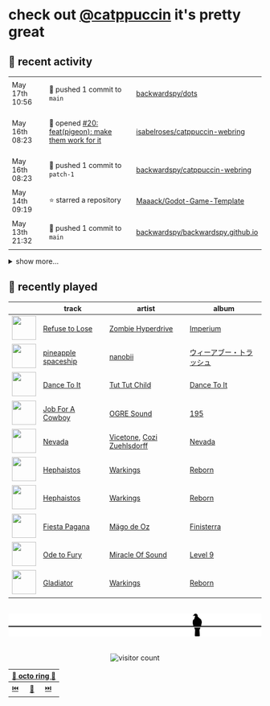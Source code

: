 # check out [@catppuccin](https://github.com/catppuccin) it's pretty great

## 📅 recent activity

<!-- SCRIPT:REPLACE:GITHUB -->
<table>
<tbody>
<tr>
<td><span title='2024-05-17T10:56:01+00:00'>May 17th 10:56</span></td>
<td>

🚢 pushed 1 commit to `main`

</td>
<td>

[backwardspy/dots](https://github.com/backwardspy/dots)

</td>
</tr>
<tr>
<td><span title='2024-05-16T08:23:54+00:00'>May 16th 08:23</span></td>
<td>

🚀 opened [#20: feat(pigeon): make them work for it](https://github.com/isabelroses/catppuccin-webring/pull/20)

</td>
<td>

[isabelroses/catppuccin-webring](https://github.com/isabelroses/catppuccin-webring)

</td>
</tr>
<tr>
<td><span title='2024-05-16T08:23:43+00:00'>May 16th 08:23</span></td>
<td>

🚢 pushed 1 commit to `patch-1`

</td>
<td>

[backwardspy/catppuccin-webring](https://github.com/backwardspy/catppuccin-webring)

</td>
</tr>
<tr>
<td><span title='2024-05-14T09:19:32+00:00'>May 14th 09:19</span></td>
<td>

⭐ starred a repository

</td>
<td>

[Maaack/Godot-Game-Template](https://github.com/Maaack/Godot-Game-Template)

</td>
</tr>
<tr>
<td><span title='2024-05-13T21:32:52+00:00'>May 13th 21:32</span></td>
<td>

🚢 pushed 1 commit to `main`

</td>
<td>

[backwardspy/backwardspy.github.io](https://github.com/backwardspy/backwardspy.github.io)

</td>
</tr>
</tbody>
</table>

<details>
<summary>show more...</summary>
<table>
<tbody>
<tr>
<td><span title='2024-05-13T20:24:58+00:00'>May 13th 20:24</span></td>
<td>

🚀 opened [#4: feat: update to work without chromium](https://github.com/ghostymun/otterbot/pull/4)

</td>
<td>

[ghostymun/otterbot](https://github.com/ghostymun/otterbot)

</td>
</tr>
<tr>
<td><span title='2024-05-13T20:24:45+00:00'>May 13th 20:24</span></td>
<td>

🚢 pushed 1 commit to `master`

</td>
<td>

[backwardspy/otterbot](https://github.com/backwardspy/otterbot)

</td>
</tr>
<tr>
<td><span title='2024-05-12T20:40:29+00:00'>May 12th 20:40</span></td>
<td>

🚢 pushed 1 commit to `main`

</td>
<td>

[backwardspy/backwardspy.github.io](https://github.com/backwardspy/backwardspy.github.io)

</td>
</tr>
<tr>
<td><span title='2024-05-12T15:15:33+00:00'>May 12th 15:15</span></td>
<td>

🚢 pushed 1 commit to `main`

</td>
<td>

[backwardspy/backwardspy.github.io](https://github.com/backwardspy/backwardspy.github.io)

</td>
</tr>
<tr>
<td><span title='2024-05-12T15:07:52+00:00'>May 12th 15:07</span></td>
<td>

🚢 pushed 1 commit to `main`

</td>
<td>

[backwardspy/backwardspy.github.io](https://github.com/backwardspy/backwardspy.github.io)

</td>
</tr>
<tr>
<td><span title='2024-05-12T15:02:09+00:00'>May 12th 15:02</span></td>
<td>

🚢 pushed 1 commit to `main`

</td>
<td>

[backwardspy/backwardspy.github.io](https://github.com/backwardspy/backwardspy.github.io)

</td>
</tr>
<tr>
<td><span title='2024-05-12T13:48:53+00:00'>May 12th 13:48</span></td>
<td>

🚢 pushed 1 commit to `main`

</td>
<td>

[backwardspy/backwardspy.github.io](https://github.com/backwardspy/backwardspy.github.io)

</td>
</tr>
<tr>
<td><span title='2024-05-12T13:48:53+00:00'>May 12th 13:48</span></td>
<td>

🎉 closed [#3: feat: add hindi translations](https://github.com/backwardspy/backwardspy.github.io/pull/3)

</td>
<td>

[backwardspy/backwardspy.github.io](https://github.com/backwardspy/backwardspy.github.io)

</td>
</tr>
<tr>
<td><span title='2024-05-12T13:11:20+00:00'>May 12th 13:11</span></td>
<td>

🎉 closed [#80: fix typo on python api description in readme](https://github.com/bbc/software-engineering-technical-assessments/pull/80)

</td>
<td>

[bbc/software-engineering-technical-assessments](https://github.com/bbc/software-engineering-technical-assessments)

</td>
</tr>
<tr>
<td><span title='2024-05-12T13:05:01+00:00'>May 12th 13:05</span></td>
<td>

🚀 opened [#12: add pigeon.life](https://github.com/isabelroses/catppuccin-webring/pull/12)

</td>
<td>

[isabelroses/catppuccin-webring](https://github.com/isabelroses/catppuccin-webring)

</td>
</tr>
<tr>
<td><span title='2024-05-12T13:04:14+00:00'>May 12th 13:04</span></td>
<td>

🚢 pushed 2 commits to `main`

</td>
<td>

[backwardspy/catppuccin-webring](https://github.com/backwardspy/catppuccin-webring)

</td>
</tr>
<tr>
<td><span title='2024-05-12T13:00:23+00:00'>May 12th 13:00</span></td>
<td>

🚢 pushed 1 commit to `main`

</td>
<td>

[backwardspy/backwardspy.github.io](https://github.com/backwardspy/backwardspy.github.io)

</td>
</tr>
<tr>
<td><span title='2024-04-29T08:50:26+00:00'>Apr 29th 08:50</span></td>
<td>

⭐ starred a repository

</td>
<td>

[Kobzol/cargo-wizard](https://github.com/Kobzol/cargo-wizard)

</td>
</tr>
<tr>
<td><span title='2024-04-27T11:07:21+00:00'>Apr 27th 11:07</span></td>
<td>

🚢 pushed 0 commit to `release-please--branches--main`

</td>
<td>

[catppuccin/toolbox](https://github.com/catppuccin/toolbox)

</td>
</tr>
<tr>
<td><span title='2024-04-27T11:07:20+00:00'>Apr 27th 11:07</span></td>
<td>

🚢 pushed 1 commit to `main`

</td>
<td>

[catppuccin/toolbox](https://github.com/catppuccin/toolbox)

</td>
</tr>
</tbody>
</table>
</details>
<!-- SCRIPT:REPLACE:GITHUB -->

## 🎵 recently played

<!-- SCRIPT:REPLACE:SPOTIFY -->
| | track | artist | album |
| - | - | - | - |
| <img src="https://i.scdn.co/image/ab67616d00004851254c50b1986b376135c33bb4" width="48" height="48"> | [Refuse to Lose](https://open.spotify.com/track/3fGIoMNHrJal43DaZqAJp1) | [Zombie Hyperdrive](https://open.spotify.com/artist/72naL8vQVNsx85zPLuTSWf) | [Imperium](https://open.spotify.com/track/3fGIoMNHrJal43DaZqAJp1) |
| <img src="https://i.scdn.co/image/ab67616d000048517504abde2a0ccdc54738ba9f" width="48" height="48"> | [pineapple spaceship](https://open.spotify.com/track/4yTlbTfXsBLoK8EQp88rET) | [nanobii](https://open.spotify.com/artist/7mUsBZ6g6BbAu2MBU8Nsu3) | [ウィーアブー・トラッシュ](https://open.spotify.com/track/4yTlbTfXsBLoK8EQp88rET) |
| <img src="https://i.scdn.co/image/ab67616d00004851ba7e2eb03e63e600d85a4bc6" width="48" height="48"> | [Dance To It](https://open.spotify.com/track/1P9Ey10ONaLsSjmHlbvOWE) | [Tut Tut Child](https://open.spotify.com/artist/6EmSzH0r12lNsYQCFzCFS3) | [Dance To It](https://open.spotify.com/track/1P9Ey10ONaLsSjmHlbvOWE) |
| <img src="https://i.scdn.co/image/ab67616d000048511ae1f9dc8ac35dfe373bb080" width="48" height="48"> | [Job For A Cowboy](https://open.spotify.com/track/1NGTqQJs0JzojfFn09i3kO) | [OGRE Sound](https://open.spotify.com/artist/1cSXroP62yDewheYORCPoj) | [195](https://open.spotify.com/track/1NGTqQJs0JzojfFn09i3kO) |
| <img src="https://i.scdn.co/image/ab67616d00004851f48a2a4e66094853072c3b79" width="48" height="48"> | [Nevada](https://open.spotify.com/track/02shCNmb6IvgB5jLqKjtkK) | [Vicetone](https://open.spotify.com/artist/0daugAjUgbJSqdlyYNwIbT), [Cozi Zuehlsdorff](https://open.spotify.com/artist/5wMfct6VVvaVQ8xGCXxIUa) | [Nevada](https://open.spotify.com/track/02shCNmb6IvgB5jLqKjtkK) |
| <img src="https://i.scdn.co/image/ab67616d00004851a78f7fb5e346891bc205fc50" width="48" height="48"> | [Hephaistos](https://open.spotify.com/track/0Wvq34MjCPA1ldMIavqmXA) | [Warkings](https://open.spotify.com/artist/7DXUeaMULtMVFmmaKFzH3E) | [Reborn](https://open.spotify.com/track/0Wvq34MjCPA1ldMIavqmXA) |
| <img src="https://i.scdn.co/image/ab67616d00004851a78f7fb5e346891bc205fc50" width="48" height="48"> | [Hephaistos](https://open.spotify.com/track/0Wvq34MjCPA1ldMIavqmXA) | [Warkings](https://open.spotify.com/artist/7DXUeaMULtMVFmmaKFzH3E) | [Reborn](https://open.spotify.com/track/0Wvq34MjCPA1ldMIavqmXA) |
| <img src="https://i.scdn.co/image/ab67616d000048513e782d96dc4cbe7950a274a9" width="48" height="48"> | [Fiesta Pagana](https://open.spotify.com/track/02dphTJYUQ9pmdNC52iyOz) | [Mägo de Oz](https://open.spotify.com/artist/5ZNxiPcbKgaNcBrERMpqeu) | [Finisterra](https://open.spotify.com/track/02dphTJYUQ9pmdNC52iyOz) |
| <img src="https://i.scdn.co/image/ab67616d000048518ea6c4a7d83410772c0e5a0f" width="48" height="48"> | [Ode to Fury](https://open.spotify.com/track/2Nfl9Z37KVuVtao3utRNjc) | [Miracle Of Sound](https://open.spotify.com/artist/4FmJD0mpgQ70SNt2EKK8tq) | [Level 9](https://open.spotify.com/track/2Nfl9Z37KVuVtao3utRNjc) |
| <img src="https://i.scdn.co/image/ab67616d00004851a78f7fb5e346891bc205fc50" width="48" height="48"> | [Gladiator](https://open.spotify.com/track/7aQm0ItroFWJn3OLSYVAFV) | [Warkings](https://open.spotify.com/artist/7DXUeaMULtMVFmmaKFzH3E) | [Reborn](https://open.spotify.com/track/7aQm0ItroFWJn3OLSYVAFV) |

<!-- SCRIPT:REPLACE:SPOTIFY -->

<br>

<div align="center">

<picture>
    <source media="(prefers-color-scheme: light)" srcset="assets/pigeon-light.svg">
    <source media="(prefers-color-scheme: dark)" srcset="assets/pigeon-dark.svg">
    <img alt="pigeon sitting on a wire" src="assets/pigeon-light.svg">
</picture>

<br>
<br>

![visitor count](https://profile-counter.glitch.me/backwardspy/count.svg)

<table>
    <thead>
        <th colspan="3"><a href="https://octo-ring.com">🐙 octo ring 🐙</a></th>
    </thead>
    <tbody>
        <td><a href="https://octo-ring.com/p/backwardspy/prev">⏮️</a></td>
        <td><a href="https://octo-ring.com/p/backwardspy/random">🔀</a></td>
        <td><a href="https://octo-ring.com/p/backwardspy/next">⏭️</a></td>
    </tbody>
</table>

</div>
